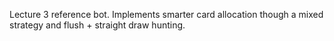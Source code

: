 Lecture 3 reference bot. Implements smarter card allocation though a mixed strategy and flush + straight draw hunting.

